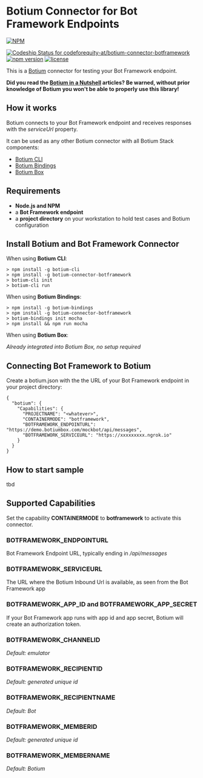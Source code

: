 # Botium Connector for Bot Framework Endpoints

[![NPM](https://nodei.co/npm/botium-connector-botframework.png?downloads=true&downloadRank=true&stars=true)](https://nodei.co/npm/botium-connector-botframework/)

[![Codeship Status for codeforequity-at/botium-connector-botframework](https://app.codeship.com/projects/b026e4e0-f835-4c2f-8905-1e36d8d6e022/status?branch=main)](https://app.codeship.com/projects/419747)
[![npm version](https://badge.fury.io/js/botium-connector-botframework.svg)](https://badge.fury.io/js/botium-connector-botframework)
[![license](https://img.shields.io/github/license/mashape/apistatus.svg)]()

This is a [Botium](https://github.com/codeforequity-at/botium-core) connector for testing your Bot Framework endpoint.

__Did you read the [Botium in a Nutshell](https://medium.com/@floriantreml/botium-in-a-nutshell-part-1-overview-f8d0ceaf8fb4) articles? Be warned, without prior knowledge of Botium you won't be able to properly use this library!__

## How it works
Botium connects to your Bot Framework endpoint and receives responses with the _serviceUrl_ property.

It can be used as any other Botium connector with all Botium Stack components:
* [Botium CLI](https://github.com/codeforequity-at/botium-cli/)
* [Botium Bindings](https://github.com/codeforequity-at/botium-bindings/)
* [Botium Box](https://www.botium.ai)

## Requirements
* **Node.js and NPM**
* a **Bot Framework endpoint**
* a **project directory** on your workstation to hold test cases and Botium configuration

## Install Botium and Bot Framework Connector

When using __Botium CLI__:

```
> npm install -g botium-cli
> npm install -g botium-connector-botframework
> botium-cli init
> botium-cli run
```

When using __Botium Bindings__:

```
> npm install -g botium-bindings
> npm install -g botium-connector-botframework
> botium-bindings init mocha
> npm install && npm run mocha
```

When using __Botium Box__:

_Already integrated into Botium Box, no setup required_

## Connecting Bot Framework to Botium

Create a botium.json with the the URL of your Bot Framework endpoint in your project directory:

```
{
  "botium": {
    "Capabilities": {
      "PROJECTNAME": "<whatever>",
      "CONTAINERMODE": "botframework",
      "BOTFRAMEWORK_ENDPOINTURL": "https://demo.botiumbox.com/mockbot/api/messages",
      "BOTFRAMEWORK_SERVICEURL": "https://xxxxxxxxx.ngrok.io"
    }
  }
}
```

## How to start sample

tbd

## Supported Capabilities

Set the capability __CONTAINERMODE__ to __botframework__ to activate this connector.

### BOTFRAMEWORK_ENDPOINTURL
Bot Framework Endpoint URL, typically ending in _/api/messages_

### BOTFRAMEWORK_SERVICEURL
The URL where the Botium Inbound Url is available, as seen from the Bot Framework app

### BOTFRAMEWORK_APP_ID and BOTFRAMEWORK_APP_SECRET
If your Bot Framework app runs with app id and app secret, Botium will create an authorization token.

### BOTFRAMEWORK_CHANNELID
_Default: emulator_

### BOTFRAMEWORK_RECIPIENTID
_Default: generated unique id_

### BOTFRAMEWORK_RECIPIENTNAME
_Default: Bot_

### BOTFRAMEWORK_MEMBERID
_Default: generated unique id_

### BOTFRAMEWORK_MEMBERNAME
_Default: Botium_
